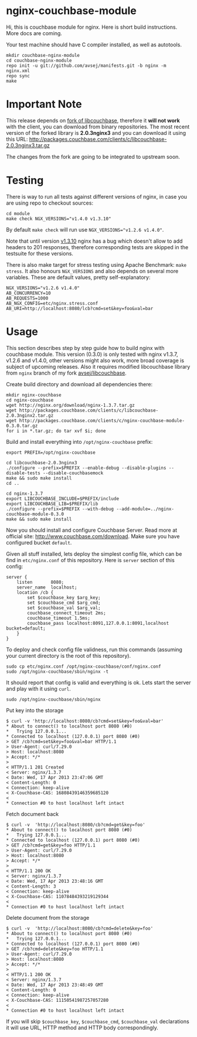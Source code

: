 # nginx-couchbase-module

Hi, this is couchbase module for nginx. Here is short build
instructions. More docs are coming.

Your test machine should have C compiler installed, as well as
autotools.

    mkdir couchbase-nginx-module
    cd couchbase-nginx-module
    repo init -u git://github.com/avsej/manifests.git -b nginx -m nginx.xml
    repo sync
    make

# Important Note

This release depends on [fork of libcouchbase][1], therefore it **will
not work** with the client, you can download from binary repositories.
The most recent version of the forked library is **2.0.3nginx3** and
you can download it using this URL:
http://packages.couchbase.com/clients/c/libcouchbase-2.0.3nginx3.tar.gz

The changes from the fork are going to be integrated to upstream soon.

# Testing

There is way to run all tests against different versions of nginx, in
case you are using repo to checkout sources:

    cd module
    make check NGX_VERSIONS="v1.4.0 v1.3.10"

By default `make check` will run use `NGX_VERSIONS="v1.2.6 v1.4.0"`.

Note that until version [v1.3.10](https://github.com/nginx/nginx/commit/v1.3.10)
nginx has a bug which doesn't allow to add headers to 201 responses,
therefore corresponding tests are skipped in the testsuite for these
versions.

There is also make target for stress testing using Apache Benchmark:
`make stress`. It also honours `NGX_VERSIONS` and also depends on
several more variables. These are default values, pretty
self-explanatory:

    NGX_VERSIONS="v1.2.6 v1.4.0"
    AB_CONCURRENCY=10
    AB_REQUESTS=1000
    AB_NGX_CONFIG=etc/nginx.stress.conf
    AB_URI=http://localhost:8080/lcb?cmd=set&key=foo&val=bar

# Usage

This section describes step by step guide how to build nginx with
couchbase module. This version (0.3.0) is only tested with
nginx v1.3.7, v1.2.6 and v1.4.0, other versions might also work, more
broad coverage is subject of upcoming releases. Also it requires
modified libcouchbase library from `nginx` branch of my fork
[avsej/libcouchbase][1].

Create build directory and download all dependencies there:

    mkdir nginx-couchbase
    cd nginx-couchbase
    wget http://nginx.org/download/nginx-1.3.7.tar.gz
    wget http://packages.couchbase.com/clients/c/libcouchbase-2.0.3nginx2.tar.gz
    wget http://packages.couchbase.com/clients/c/nginx-couchbase-module-0.3.0.tar.gz
    for i in *.tar.gz; do tar xvf $i; done

Build and install everything into `/opt/nginx-couchbase` prefix:

    export PREFIX=/opt/nginx-couchbase

    cd libcouchbase-2.0.3nginx3
    ./configure --prefix=$PREFIX --enable-debug --disable-plugins --disable-tests --disable-couchbasemock
    make && sudo make install
    cd ..

    cd nginx-1.3.7
    export LIBCOUCHBASE_INCLUDE=$PREFIX/include
    export LIBCOUCHBASE_LIB=$PREFIX/lib
    ./configure --prefix=$PREFIX --with-debug --add-module=../nginx-couchbase-module-0.3.0
    make && sudo make install

Now you should install and configure Couchbase Server. Read more at
official site: http://www.couchbase.com/download. Make sure you have
configured bucket `default`.

Given all stuff installed, lets deploy the simplest config file,
which can be find in `etc/nginx.conf` of this repository. Here is
`server` section of this config:

    server {
        listen       8080;
        server_name  localhost;
        location /cb {
            set $couchbase_key $arg_key;
            set $couchbase_cmd $arg_cmd;
            set $couchbase_val $arg_val;
            couchbase_connect_timeout 2ms;
            couchbase_timeout 1.5ms;
            couchbase_pass localhost:8091,127.0.0.1:8091,localhost bucket=default;
        }
    }

To deploy and check config file validness, run this commands (assuming
your current directory is the root of this repository).

    sudo cp etc/nginx.conf /opt/nginx-couchbase/conf/nginx.conf
    sudo /opt/nginx-couchbase/sbin/nginx -t

It should report that config is valid and everything is ok. Lets start
the server and play with it using `curl`.

    sudo /opt/nginx-couchbase/sbin/nginx

Put key into the storage

    $ curl -v 'http://localhost:8080/cb?cmd=set&key=foo&val=bar'
    * About to connect() to localhost port 8080 (#0)
    *   Trying 127.0.0.1...
    * Connected to localhost (127.0.0.1) port 8080 (#0)
    > GET /cb?cmd=set&key=foo&val=bar HTTP/1.1
    > User-Agent: curl/7.29.0
    > Host: localhost:8080
    > Accept: */*
    >
    < HTTP/1.1 201 Created
    < Server: nginx/1.3.7
    < Date: Wed, 17 Apr 2013 23:47:06 GMT
    < Content-Length: 0
    < Connection: keep-alive
    < X-Couchbase-CAS: 16808439146359685120
    <
    * Connection #0 to host localhost left intact

Fetch document back

    $ curl -v  'http://localhost:8080/cb?cmd=get&key=foo'
    * About to connect() to localhost port 8080 (#0)
    *   Trying 127.0.0.1...
    * Connected to localhost (127.0.0.1) port 8080 (#0)
    > GET /cb?cmd=get&key=foo HTTP/1.1
    > User-Agent: curl/7.29.0
    > Host: localhost:8080
    > Accept: */*
    >
    < HTTP/1.1 200 OK
    < Server: nginx/1.3.7
    < Date: Wed, 17 Apr 2013 23:48:16 GMT
    < Content-Length: 3
    < Connection: keep-alive
    < X-Couchbase-CAS: 11078484393219129344
    <
    * Connection #0 to host localhost left intact

Delete document from the storage

    $ curl -v  'http://localhost:8080/cb?cmd=delete&key=foo'
    * About to connect() to localhost port 8080 (#0)
    *   Trying 127.0.0.1...
    * Connected to localhost (127.0.0.1) port 8080 (#0)
    > GET /cb?cmd=delete&key=foo HTTP/1.1
    > User-Agent: curl/7.29.0
    > Host: localhost:8080
    > Accept: */*
    >
    < HTTP/1.1 200 OK
    < Server: nginx/1.3.7
    < Date: Wed, 17 Apr 2013 23:48:49 GMT
    < Content-Length: 0
    < Connection: keep-alive
    < X-Couchbase-CAS: 11150541987257057280
    <
    * Connection #0 to host localhost left intact

If you will skip `$couchbase_key`, `$couchbase_cmd`, `$couchbase_val`
declarations it will use URL, HTTP method and HTTP body
correspondingly.

[1]: https://github.com/avsej/libcouchbase/tree/nginx
